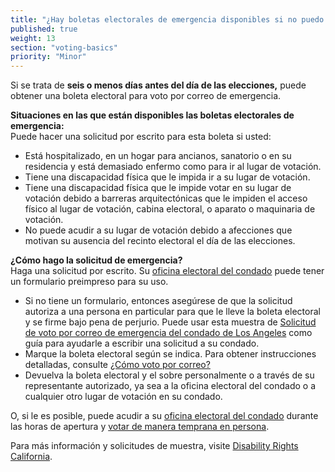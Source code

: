 ```yaml
---
title: "¿Hay boletas electorales de emergencia disponibles si no puedo llegar al lugar de votación el día de las elecciones?"
published: true
weight: 13
section: "voting-basics"
priority: "Minor"
---
```

Si se trata de **seis o menos días antes del día de las elecciones,** puede obtener una boleta electoral para voto por correo de emergencia. 

**Situaciones en las que están disponibles las boletas electorales de emergencia:**  
Puede hacer una solicitud por escrito para esta boleta si usted:  
- Está hospitalizado, en un hogar para ancianos, sanatorio o en su residencia y está demasiado enfermo como para ir al lugar de votación.
- Tiene una discapacidad física que le impida ir a su lugar de votación.
- Tiene una discapacidad física que le impide votar en su lugar de votación debido a barreras arquitectónicas que le impiden el acceso físico al lugar de votación, cabina electoral, o aparato o maquinaria de votación.
- No puede acudir a su lugar de votación debido a afecciones que motivan su ausencia del recinto electoral el día de las elecciones.

**¿Cómo hago la solicitud de emergencia?**  
Haga una solicitud por escrito. Su [oficina electoral del condado](#section-election-office-contact) puede tener un formulario preimpreso para su uso. 
- Si no tiene un formulario, entonces asegúrese de que la solicitud autoriza a una persona en particular para que le lleve la boleta electoral y se firme bajo pena de perjurio. 
	Puede usar esta muestra de [Solicitud de voto por correo de emergencia del condado de Los Angeles](https://www.lavote.net/documents/emergency-vote-by-mail-application.pdf) como guía para ayudarle a escribir una solicitud a su condado.
- Marque la boleta electoral según se indica. Para obtener instrucciones detalladas, consulte [¿Cómo voto por correo?](#menu-item-vote-by-mail)  
- Devuelva la boleta electoral y el sobre personalmente o a través de su representante autorizado, ya sea a la oficina electoral del condado o a cualquier otro lugar de votación en su condado. 

O, si le es posible, puede acudir a su [oficina electoral del condado](#section-election-office-contact) durante las horas de apertura y [votar de manera temprana en persona](#menu-item-voto-temprano-en-persona).  

Para más información y solicitudes de muestra, visite [Disability Rights California](https://www.disabilityrightsca.org/system/files/file-attachments/541701.pdf).

